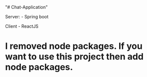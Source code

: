"# Chat-Application" 



Server:
    - Spring boot 

Client
    - ReactJS


# I removed node packages. If you want to use this project then add node packages.
